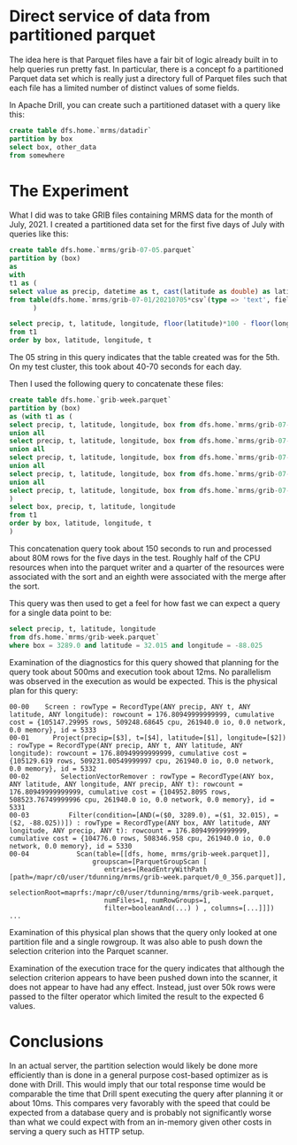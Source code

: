 # Direct service of data from partitioned parquet

The idea here is that Parquet files have a fair bit of logic
already built in to help queries run pretty fast. In particular,
there is a concept fo a partitioned Parquet data set which is
really just a directory full of Parquet files such that each
file has a limited number of distinct values of some fields.

In Apache Drill, you can create such a partitioned dataset with
a query like this:
```sql
create table dfs.home.`mrms/datadir`
partition by box
select box, other_data
from somewhere
```

# The Experiment
What I did was to take GRIB files containing MRMS data for the 
month of July, 2021. I created a partitioned data set for the
first five days of July with queries like this:
```sql
create table dfs.home.`mrms/grib-07-05.parquet`
partition by (box)
as 
with
t1 as (
select value as precip, datetime as t, cast(latitude as double) as latitude, cast(longitude as double) longitude
from table(dfs.home.`mrms/grib-07-01/20210705*csv`(type => 'text', fieldDelimiter => ',', extractHeader => true))
      )

select precip, t, latitude, longitude, floor(latitude)*100 - floor(longitude) box
from t1
order by box, latitude, longitude, t
```
The 05 string in this query indicates that the table created was for the 5th. On my test 
cluster, this took about 40-70 seconds for each day.

Then I used the following query to concatenate these files:
```sql
create table dfs.home.`grib-week.parquet`
partition by (box)
as (with t1 as (
select precip, t, latitude, longitude, box from dfs.home.`mrms/grib-07-01.parquet`
union all
select precip, t, latitude, longitude, box from dfs.home.`mrms/grib-07-02.parquet`
union all
select precip, t, latitude, longitude, box from dfs.home.`mrms/grib-07-03.parquet`
union all
select precip, t, latitude, longitude, box from dfs.home.`mrms/grib-07-04.parquet`
union all
select precip, t, latitude, longitude, box from dfs.home.`mrms/grib-07-05.parquet`
)
select box, precip, t, latitude, longitude 
from t1 
order by box, latitude, longitude, t
)
```
This concatenation query took about 150 seconds to run and processed about 80M rows
for the five days in the test. Roughly half of the CPU resources
when into the parquet writer and a quarter of the resources were associated with the
sort and an eighth were associated with the merge after the sort.

This query was then used to get a feel for how fast we can expect a query for a single
data point to be:
```sql
select precip, t, latitude, longitude
from dfs.home.`mrms/grib-week.parquet`
where box = 3289.0 and latitude = 32.015 and longitude = -88.025
```
Examination of the diagnostics for this query showed that planning for the query 
took about 500ms and execution took about 12ms. No parallelism was observed in 
the execution as would be expected. This is the physical plan for this query:
```
00-00    Screen : rowType = RecordType(ANY precip, ANY t, ANY latitude, ANY longitude): rowcount = 176.80949999999999, cumulative cost = {105147.29995 rows, 509248.68645 cpu, 261940.0 io, 0.0 network, 0.0 memory}, id = 5333
00-01      Project(precip=[$3], t=[$4], latitude=[$1], longitude=[$2]) : rowType = RecordType(ANY precip, ANY t, ANY latitude, ANY longitude): rowcount = 176.80949999999999, cumulative cost = {105129.619 rows, 509231.00549999997 cpu, 261940.0 io, 0.0 network, 0.0 memory}, id = 5332
00-02        SelectionVectorRemover : rowType = RecordType(ANY box, ANY latitude, ANY longitude, ANY precip, ANY t): rowcount = 176.80949999999999, cumulative cost = {104952.8095 rows, 508523.76749999996 cpu, 261940.0 io, 0.0 network, 0.0 memory}, id = 5331
00-03          Filter(condition=[AND(=($0, 3289.0), =($1, 32.015), =($2, -88.025))]) : rowType = RecordType(ANY box, ANY latitude, ANY longitude, ANY precip, ANY t): rowcount = 176.80949999999999, cumulative cost = {104776.0 rows, 508346.958 cpu, 261940.0 io, 0.0 network, 0.0 memory}, id = 5330
00-04            Scan(table=[[dfs, home, mrms/grib-week.parquet]], 
                     groupscan=[ParquetGroupScan [
                        entries=[ReadEntryWithPath [path=/mapr/c0/user/tdunning/mrms/grib-week.parquet/0_0_356.parquet]], 
                        selectionRoot=maprfs:/mapr/c0/user/tdunning/mrms/grib-week.parquet, 
                        numFiles=1, numRowGroups=1, 
                        filter=booleanAnd(...) ) , columns=[...]]]) ... 
```
Examination of this physical plan shows that the query only looked at one partition file 
and a single rowgroup. It was also able to push down the selection criterion into the Parquet scanner.

Examination of the execution trace for the query indicates that although the selection 
criterion appears to have been pushed down into the scanner, it does not appear to have 
had any effect. Instead, just over 50k rows were passed to the filter operator which 
limited the result to the expected 6 values.

# Conclusions
In an actual server, the partition selection would likely be done more efficiently than is 
done in a general purpose cost-based optimizer as is done with Drill. This would imply that
our total response time would be comparable the time that Drill spent executing the query
after planning it or about 10ms. This compares very favorably with the speed that could be
expected from a database query and is probably not significantly worse than what we could
expect with from an in-memory given other costs in serving a query such as HTTP setup.

